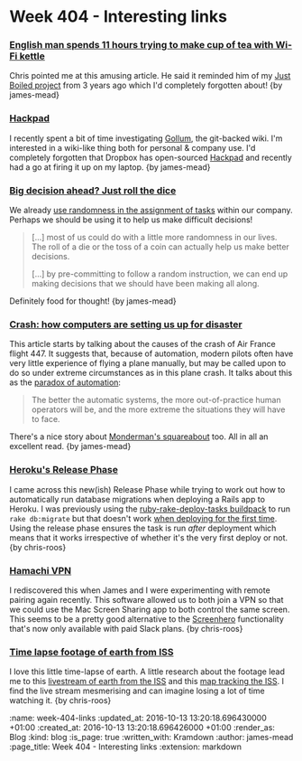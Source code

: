 Week 404 - Interesting links
============================

### [English man spends 11 hours trying to make cup of tea with Wi-Fi kettle](https://www.theguardian.com/technology/2016/oct/12/english-man-spends-11-hours-trying-to-make-cup-of-tea-with-wi-fi-kettle)

Chris pointed me at this amusing article. He said it reminded him of my [Just Boiled project][] from 3 years ago which I'd completely forgotten about! {by james-mead}

[Just Boiled project]: /week-216#just-boiled


### [Hackpad](https://github.com/dropbox/hackpad)

I recently spent a bit of time investigating [Gollum][], the git-backed wiki. I'm interested in a wiki-like thing both for personal & company use. I'd completely forgotten that Dropbox has open-sourced [Hackpad][] and recently had a go at firing it up on my laptop. {by james-mead}

[Gollum]: https://github.com/gollum/gollum
[Hackpad]: https://hackpad.com/


### [Big decision ahead? Just roll the dice](http://timharford.com/2016/10/big-decision-ahead-just-roll-the-dice/)

We already [use randomness in the assignment of tasks][Harmonia] within our company. Perhaps we should be using it to help us make difficult decisions!

> [...] most of us could do with a little more randomness in our lives. The roll of a die or the toss of a coin can actually help us make better decisions.
>
> [...] by pre-committing to follow a random instruction, we can end up making decisions that we should have been making all along.

Definitely food for thought! {by james-mead}

[Harmonia]: https://harmonia.io


### [Crash: how computers are setting us up for disaster](https://www.theguardian.com/technology/2016/oct/11/crash-how-computers-are-setting-us-up-disaster)

This article starts by talking about the causes of the crash of Air France flight 447. It suggests that, because of automation, modern pilots often have very little experience of flying a plane manually, but may be called upon to do so under extreme circumstances as in this plane crash. It talks about this as the [paradox of automation][]:

> The better the automatic systems, the more out-of-practice human operators will be, and the more extreme the situations they will have to face.

There's a nice story about [Monderman's squareabout][] too. All in all an excellent read. {by james-mead}

[paradox of automation]: https://en.wikipedia.org/wiki/Automation#Paradox_of_Automation
[Monderman's squareabout]: https://thinkbicyclingblog.wordpress.com/2013/06/13/hans-mondermans-people-friendly-dutch-squareabout/


### [Heroku's Release Phase](https://devcenter.heroku.com/articles/release-phase)

I came across this new(ish) Release Phase while trying to work out how to automatically run database migrations when deploying a Rails app to Heroku. I was previously using the [ruby-rake-deploy-tasks buildpack][rake-buildpack] to run `rake db:migrate` but that doesn't work [when deploying for the first time][gist-57b7c4d]. Using the release phase ensures the task is run _after_ deployment which means that it works irrespective of whether it's the very first deploy or not. {by chris-roos}

[rake-buildpack]: https://github.com/gunpowderlabs/buildpack-ruby-rake-deploy-tasks
[gist-57b7c4d]: https://gist.github.com/chrisroos/57b7c4d7750cdbc0fb96a131403526da


### [Hamachi VPN](https://www.vpn.net/)

I rediscovered this when James and I were experimenting with remote pairing again recently. This software allowed us to both join a VPN so that we could use the Mac Screen Sharing app to both control the same screen. This seems to be a pretty good alternative to the [Screenhero][screenhero] functionality that's now only available with paid Slack plans. {by chris-roos}

[screenhero]: https://screenhero.com/


### [Time lapse footage of earth from ISS](https://imgur.com/9An6xzf)

I love this little time-lapse of earth. A little research about the footage lead me to this [livestream of earth from the ISS][iss-livestream] and this [map tracking the ISS][iss-map]. I find the live stream mesmerising and can imagine losing a lot of time watching it. {by chris-roos}

[iss-livestream]: http://www.ustream.tv/channel/iss-hdev-payload
[iss-map]: http://www.lizard-tail.com/isana/tracking/

:name: week-404-links
:updated_at: 2016-10-13 13:20:18.696430000 +01:00
:created_at: 2016-10-13 13:20:18.696426000 +01:00
:render_as: Blog
:kind: blog
:is_page: true
:written_with: Kramdown
:author: james-mead
:page_title: Week 404 - Interesting links
:extension: markdown
